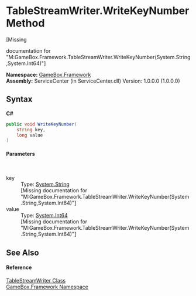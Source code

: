 # TableStreamWriter.WriteKeyNumber Method 
 

\[Missing <summary> documentation for "M:GameBox.Framework.TableStreamWriter.WriteKeyNumber(System.String,System.Int64)"\]

**Namespace:**&nbsp;<a href="a8957fe6-9cc0-3a6d-cd5c-a2a246efee1e">GameBox.Framework</a><br />**Assembly:**&nbsp;ServiceCenter (in ServiceCenter.dll) Version: 1.0.0.0 (1.0.0.0)

## Syntax

**C#**<br />
``` C#
public void WriteKeyNumber(
	string key,
	long value
)
```


#### Parameters
&nbsp;<dl><dt>key</dt><dd>Type: <a href="http://msdn2.microsoft.com/zh-cn/library/s1wwdcbf" target="_blank">System.String</a><br />\[Missing <param name="key"/> documentation for "M:GameBox.Framework.TableStreamWriter.WriteKeyNumber(System.String,System.Int64)"\]</dd><dt>value</dt><dd>Type: <a href="http://msdn2.microsoft.com/zh-cn/library/6yy583ek" target="_blank">System.Int64</a><br />\[Missing <param name="value"/> documentation for "M:GameBox.Framework.TableStreamWriter.WriteKeyNumber(System.String,System.Int64)"\]</dd></dl>

## See Also


#### Reference
<a href="44e22804-9fc2-a91c-fe5b-5cd24a589d73">TableStreamWriter Class</a><br /><a href="a8957fe6-9cc0-3a6d-cd5c-a2a246efee1e">GameBox.Framework Namespace</a><br />